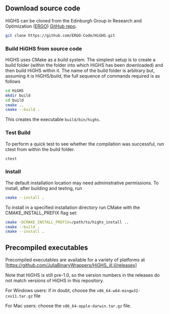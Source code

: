 ## Download source code

HiGHS can be cloned from the Edinburgh Group in Research and Optimization ([ERGO](https://www.maths.ed.ac.uk/ERGO/)) [GitHub repo](https://www.github.com/ERGO-COde/HiGHS).

``` bash
git clone https://github.com/ERGO-Code/HiGHS.git
```


### Build HiGHS from source code

HiGHS uses CMake as a build system. The simplest setup is to create a build folder (within the folder into which HiGHS has been downloaded) and then build HiGHS within it. The name of the build folder is arbitrary but, assuming it is HiGHS/build, the full sequence of commands required is as follows

``` bash
cd HiGHS
mkdir build
cd build
cmake ..
cmake --build . 
```

This creates the executable `build/bin/highs`.

### Test Build

To perform a quick test to see whether the compilation was successful, run ctest from within the build folder.

``` bash
ctest 
```

### Install 

The default installation location may need administrative permissions. To install, after building and testing, run 

``` bash
cmake --install . 
```

To install in a specified installation directory run CMake with the CMAKE_INSTALL_PREFIX flag set: 

``` bash
cmake -DCMAKE_INSTALL_PREFIX=/path/to/highs_install ..
cmake --build .
cmake --install . 
```

## Precompiled executables 
Precompiled executables are available for a variety of platforms at [https://github.com/JuliaBinaryWrappers/HiGHS_jll.jl/releases]

Note that HiGHS is still pre-1.0, so the version numbers in the releases do not match versions of HiGHS in this repository.

For Windows users: if in doubt, choose the `x86_64-w64-mingw32-cxx11.tar.gz` file

For Mac users: choose the `x86_64-apple-darwin.tar.gz` file.